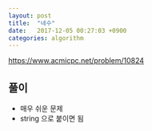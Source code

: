```yaml
---
layout: post
title:  "네수"
date:   2017-12-05 00:27:03 +0900
categories: algorithm
---
```


<https://www.acmicpc.net/problem/10824>

## 풀이

- 매우 쉬운 문제
- string 으로 붙이면 됨
